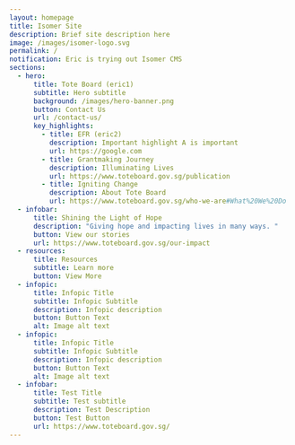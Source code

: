 ```yaml
---
layout: homepage
title: Isomer Site
description: Brief site description here
image: /images/isomer-logo.svg
permalink: /
notification: Eric is trying out Isomer CMS
sections:
  - hero:
      title: Tote Board (eric1)
      subtitle: Hero subtitle
      background: /images/hero-banner.png
      button: Contact Us
      url: /contact-us/
      key_highlights:
        - title: EFR (eric2)
          description: Important highlight A is important
          url: https://google.com
        - title: Grantmaking Journey
          description: Illuminating Lives
          url: https://www.toteboard.gov.sg/publication
        - title: Igniting Change
          description: About Tote Board
          url: https://www.toteboard.gov.sg/who-we-are#What%20We%20Do
  - infobar:
      title: Shining the Light of Hope
      description: "Giving hope and impacting lives in many ways. "
      button: View our stories
      url: https://www.toteboard.gov.sg/our-impact
  - resources:
      title: Resources
      subtitle: Learn more
      button: View More
  - infopic:
      title: Infopic Title
      subtitle: Infopic Subtitle
      description: Infopic description
      button: Button Text
      alt: Image alt text
  - infopic:
      title: Infopic Title
      subtitle: Infopic Subtitle
      description: Infopic description
      button: Button Text
      alt: Image alt text
  - infobar:
      title: Test Title
      subtitle: Test subtitle
      description: Test Description
      button: Test Button
      url: https://www.toteboard.gov.sg/
---
```


